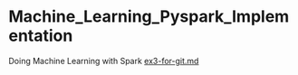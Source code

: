 # Machine_Learning_Pyspark_Implementation
Doing Machine Learning with Spark
[ex3-for-git.md](https://github.com/YosiAmiga/Machine_Learning_Pyspark_Implementation/files/10807460/ex3-for-git.md)
